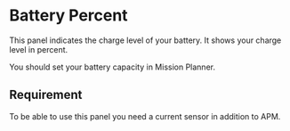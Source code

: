 # Battery Percent #

This panel indicates the charge level of your battery.
It shows your charge level in percent.

You should set your battery capacity in Mission Planner.

## Requirement ##

To be able to use this panel you need a current sensor in addition to APM.